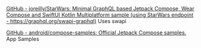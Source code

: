 
[GitHub - joreilly/StarWars: Minimal GraphQL based Jetpack Compose, Wear Compose and SwiftUI Kotlin Multiplatform sample (using StarWars endpoint - https://graphql.org/swapi-graphql)](https://github.com/joreilly/StarWars)
Uses swapi

[GitHub - android/compose-samples: Official Jetpack Compose samples.](https://github.com/android/compose-samples)
App Samples
